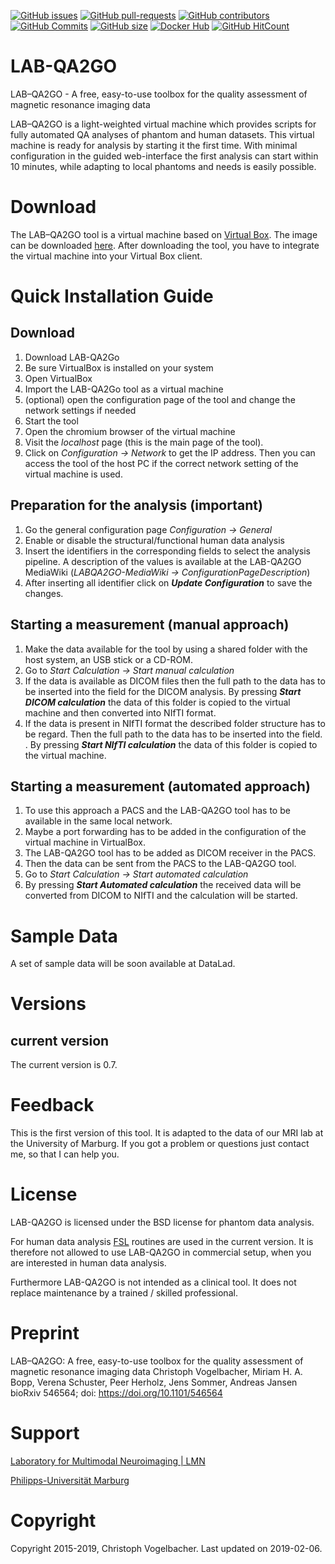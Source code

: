[![GitHub issues](https://img.shields.io/github/issues/vogelbac/LAB-QA2GO.svg)](https://github.com/vogelbac/LAB-QA2GO/issues/)
[![GitHub pull-requests](https://img.shields.io/github/issues-pr/vogelbac/LAB-QA2GO.svg)](https://github.com/vogelbac/LAB-QA2GO/pulls/)
[![GitHub contributors](https://img.shields.io/github/contributors/vogelbac/LAB-QA2GO.svg)](https://GitHub.com/vogelbac/LAB-QA2GO/graphs/contributors/)
[![GitHub Commits](https://github-basic-badges.herokuapp.com/commits/vogelbac/LAB-QA2GO.svg)](https://github.com/vogelbac/LAB-QA2GO/commits/master)
[![GitHub size](https://github-size-badge.herokuapp.com/vogelbac/LAB-QA2GO.svg)](https://github.com/vogelbac/LAB-QA2GOs/archive/master.zip)
[![Docker Hub](https://img.shields.io/docker/pulls/vogelbac/LAB-QA2GO.svg?maxAge=2592000)](https://hub.docker.com/r/vogelbac/LAB-QA2GO/)
[![GitHub HitCount](http://hits.dwyl.io/vogelbac/LAB-QA2GO.svg)](http://hits.dwyl.io/vogelbac/LAB-QA2GO)


# LAB-QA2GO
LAB–QA2GO  - A free, easy-to-use toolbox for the  quality assessment of magnetic resonance imaging data

LAB–QA2GO is a light-weighted virtual machine which provides scripts for fully automated QA analyses of phantom and human datasets. This virtual machine is ready for analysis by starting it the first time. With minimal configuration in the guided web-interface the first analysis can start within 10 minutes, while adapting to local phantoms and needs is easily possible.

# Download
The LAB–QA2GO tool is a virtual machine based on [Virtual Box](https://www.virtualbox.org/ "Official Virtual Box Site"). The image can be downloaded [here](https://osf.io/cqfpx/download "LAB-QA2GO download page on OSF"). After downloading the tool, you have to integrate the virtual machine into your Virtual Box client.

# Quick Installation Guide
## Download
1.	Download LAB-QA2Go
2.	Be sure VirtualBox is installed on your system
3.	Open VirtualBox
4.	Import the LAB-QA2Go tool as a virtual machine
5.	(optional) open the configuration page of the tool and change the network settings if needed
6.	Start the tool
7.	Open the chromium browser of the virtual machine
8.	Visit the _localhost_ page (this is the main page of the tool).
9.	Click on _Configuration -> Network_ to get the IP address. Then you can access the tool of the host PC if the correct network setting of the virtual machine is used.

## Preparation for the analysis (important)
1.	Go the general configuration page _Configuration -> General_
2.	Enable or disable the structural/functional human data analysis
3.	Insert the identifiers in the corresponding fields to select the analysis pipeline. A description of the values is available at the LAB-QA2GO MediaWiki (_LABQA2GO-MediaWiki -> ConfigurationPageDescription_)
4.	After inserting all identifier click on _**Update Configuration**_ to save the changes.

## Starting a measurement (manual approach)
1.	Make the data available for the tool by using a shared folder with the host system, an USB stick or a CD-ROM.
2.	Go to _Start Calculation -> Start manual calculation_ 
3.	If the data is available as DICOM files then the full path to the data has to be inserted into the field for the DICOM analysis. By pressing _**Start DICOM calculation**_ the data of this folder is copied to the virtual machine and then converted into NIfTI format.
4.	If the data is present in NIfTI format the described folder structure has to be regard. Then the full path to the data has to be inserted into the field. . By pressing _**Start NIfTI calculation**_ the data of this folder is copied to the virtual machine.

## Starting a measurement (automated approach)
1.	To use this approach a PACS and the LAB-QA2GO tool has to be available in the same local network.
2.	Maybe a port forwarding has to be added in the configuration of the virtual machine in VirtualBox.
3.	The LAB-QA2GO tool has to be added as DICOM receiver in the PACS.
4.	Then the data can be sent from the PACS to the LAB-QA2GO tool. 
5.	Go to _Start Calculation -> Start automated calculation_ 
6.	By pressing _**Start Automated calculation**_ the received data will be converted from DICOM to NIfTI and the calculation will be started. 

# Sample Data
A set of sample data will be soon available at DataLad.  

# Versions
## current version
The current version is 0.7.

# Feedback
This is the first version of this tool. It is adapted to the data of our MRI lab at the University of Marburg. If you got a problem or questions just contact me, so that I can help you.

# License
LAB-QA2GO is licensed under the BSD license for phantom data analysis.

For human data analysis [FSL](https://fsl.fmrib.ox.ac.uk/fsl/fslwiki/Licence "FSL Licence") routines are used in the current version. It is therefore not allowed to use LAB-QA2GO in commercial setup, when you are interested in human data analysis.

Furthermore LAB-QA2GO is not intended as a clinical tool. It does not replace maintenance by a trained / skilled professional.

# Preprint
LAB–QA2GO: A free, easy-to-use toolbox for the quality assessment of magnetic resonance imaging data
Christoph Vogelbacher, Miriam H. A. Bopp, Verena Schuster, Peer Herholz, Jens Sommer, Andreas Jansen
bioRxiv 546564; doi: https://doi.org/10.1101/546564



# Support
[Laboratory for Multimodal Neuroimaging | LMN](http://lmn-marburg.de/index.php/de/)

[Philipps-Universität Marburg](https://www.uni-marburg.de/en)

# Copyright
Copyright 2015-2019, Christoph Vogelbacher. Last updated on 2019-02-06.
